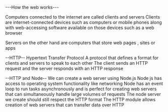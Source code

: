 ---How the web works---

Computers connected to the internet are called clients and servers
Clients are internet-connected devices such as computers or mobile phones along
with web-accessing software available on those devices such as a web browser

Servers on the other hand are computers that store web pages , sites or apps

--НТТР--
Hypertext Transfer Protocol
A protocol that defines a format for clients and servers to speak to each other
The client sends an HTTP request and the server responds with an HTTP
response


--HTTP and Node--
We can create a web server using Node.js
Node js has access to operating system functionality like networking
Node has an event loop to run tasks asynchronously and is perfect for creating
web servers that can simultaneously handle large volumes of requests
The node server we create should still respect the HTTP format
The HTTP module allows creation of web servers that can transfer data over
НТТР